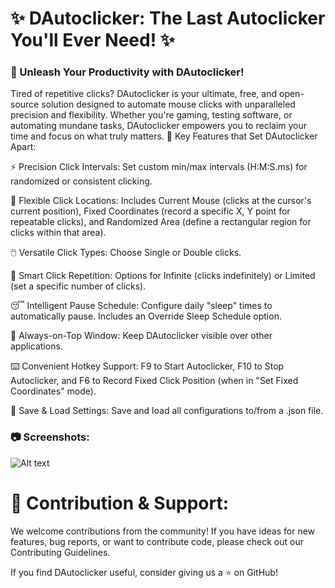 # ✨ DAutoclicker: The Last Autoclicker You'll Ever Need! ✨


### 🚀 Unleash Your Productivity with DAutoclicker!

Tired of repetitive clicks? DAutoclicker is your ultimate, free, and open-source solution designed to automate mouse clicks with unparalleled precision and flexibility. Whether you're gaming, testing software, or automating mundane tasks, DAutoclicker empowers you to reclaim your time and focus on what truly matters.
🌟 Key Features that Set DAutoclicker Apart:

⚡️ Precision Click Intervals: Set custom min/max intervals (H:M:S.ms) for randomized or consistent clicking.

🎯 Flexible Click Locations: Includes Current Mouse (clicks at the cursor's current position), Fixed Coordinates (record a specific X, Y point for repeatable clicks), and Randomized Area (define a rectangular region for clicks within that area).

🖱️ Versatile Click Types: Choose Single or Double clicks.

🔁 Smart Click Repetition: Options for Infinite (clicks indefinitely) or Limited (set a specific number of clicks).

😴 Intelligent Pause Schedule: Configure daily "sleep" times to automatically pause. Includes an Override Sleep Schedule option.

📌 Always-on-Top Window: Keep DAutoclicker visible over other applications.

⌨️ Convenient Hotkey Support: F9 to Start Autoclicker, F10 to Stop Autoclicker, and F6 to Record Fixed Click Position (when in "Set Fixed Coordinates" mode).

💾 Save & Load Settings: Save and load all configurations to/from a .json file.

### 📷 Screenshots:

![Alt text](https://i.imgur.com/KIF9QQE.png)



# 🤝 Contribution & Support:

We welcome contributions from the community! If you have ideas for new features, bug reports, or want to contribute code, please check out our Contributing Guidelines. <!-- Corrected link, assuming CONTRIBUTING.md is in the main branch -->

If you find DAutoclicker useful, consider giving us a ⭐ on GitHub!
